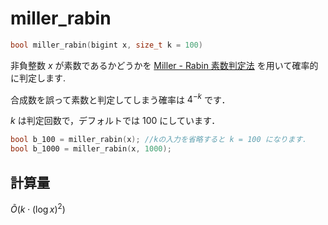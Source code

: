 # miller_rabin

```cpp
bool miller_rabin(bigint x, size_t k = 100)
```

非負整数 $x$ が素数であるかどうかを [Miller - Rabin 素数判定法](https://ja.wikipedia.org/wiki/%E3%83%9F%E3%83%A9%E3%83%BC%E2%80%93%E3%83%A9%E3%83%93%E3%83%B3%E7%B4%A0%E6%95%B0%E5%88%A4%E5%AE%9A%E6%B3%95) を用いて確率的に判定します.

合成数を誤って素数と判定してしまう確率は $4^{-k}$ です．

$k$ は判定回数で，デフォルトでは $100$ にしています．

```cpp
bool b_100 = miller_rabin(x); //kの入力を省略すると k = 100 になります．
bool b_1000 = miller_rabin(x, 1000);
```

## 計算量

$\tilde{O}(k \cdot (\log x) ^ 2)$
